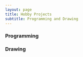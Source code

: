 ```yaml
---
layout: page
title: Hobby Projects
subtitle: Programming and Drawing
---
```


### Programming

### Drawing
